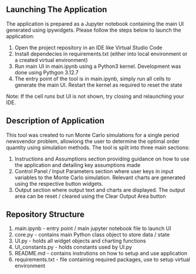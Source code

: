 ## Launching The Application  
The application is prepared as a Jupyter notebook containing the main UI generated using ipywidgets. Please follow the steps below to launch the application:  
1. Open the project repository in an IDE like Virtual Studio Code  
2. Install dependecies in requirements.txt (either into local environment or a created virtual environment)  
3. Run main UI in main.ipynb using a Python3 kernel. Development was done using Pythgon 3.12.7
4. The entry point of the tool is in main.ipynb, simply run all cells to generate the main UI. Restart the kernel as required to reset the state  
  
Note: If the cell runs but UI is not shown, try closing and relaunching your IDE.  
  
## Description of Application  
This tool was created to run Monte Carlo simulations for a single period newsvendor problem, allowiong the user to determine the optimal order quantity using simulation 
methods. The tool is split into three main sections:  
1. Instructions and Assumptions section providing guidance on how to use the application and detailing key assumptions made  
2. Control Panel / Input Parameters section where user keys in input variables to the Monte Carlo simulation. Relevant charts are generated using the respective button
widgets.  
3. Output section where output text and charts are displayed. The output area can be reset / cleared using the Clear Output Area button  
  
## Repository Structure  
1. main.ipynb - entry point / main jupyter notebook file to launch UI  
2. core.py - contains main Python class object to store data / state  
3. UI.py - holds all widget objects and charting functions  
4. UI_constants.py - holds constants used by UI.py  
5. README.md - contains instrutions on how to setup and use application  
6. requirements.txt - file containing required packages, use to setup virtual environment  

